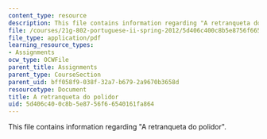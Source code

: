 ```yaml
---
content_type: resource
description: This file contains information regarding "A retranqueta do polidor".
file: /courses/21g-802-portuguese-ii-spring-2012/5d406c400c8b5e8756f66540161fa864_MIT21G_802S12_A_retranquet.pdf
file_type: application/pdf
learning_resource_types:
- Assignments
ocw_type: OCWFile
parent_title: Assignments
parent_type: CourseSection
parent_uid: bff058f9-038f-32a7-b679-2a9670b3658d
resourcetype: Document
title: A retranqueta do polidor
uid: 5d406c40-0c8b-5e87-56f6-6540161fa864
---
```

This file contains information regarding "A retranqueta do polidor".

